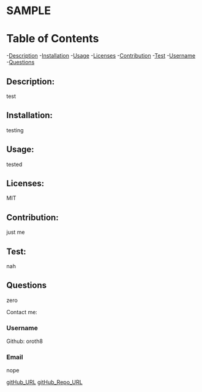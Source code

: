 
# SAMPLE

# Table of Contents
-[Description](#description)
-[Installation](#installation)
-[Usage](#usage)
-[Licenses](#licenses)
-[Contribution](#contribution)
-[Test](#test)
-[Username](#username)
-[Questions](#questions)


## Description:
 test
    

## Installation: 
testing


## Usage: 
tested

   
## Licenses: 
MIT


## Contribution: 
just me

    
## Test:
nah


## Questions
zero


Contact me:
### Username 
Github: oroth8

### Email 
nope

[gitHub_URL](undefined)
[gitHub_Repo_URL](undefined)

